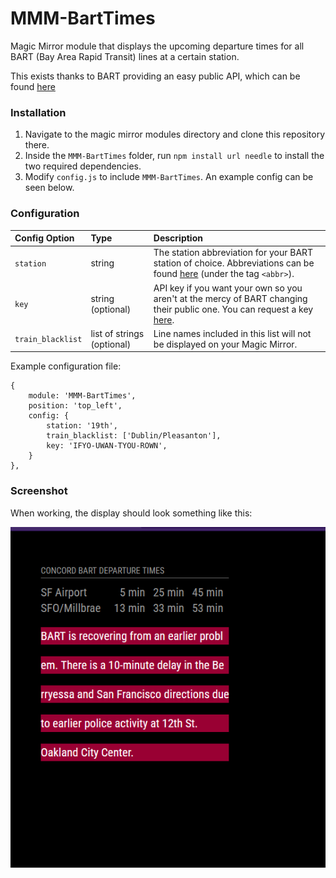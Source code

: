 # MMM-BartTimes

Magic Mirror module that displays the upcoming departure times for all BART (Bay Area Rapid Transit) lines at a certain station.

This exists thanks to BART providing an easy public API, which can be found [here](http://api.bart.gov/docs/overview/index.aspx)

### Installation
1. Navigate to the magic mirror modules directory and clone this repository there.
2. Inside the `MMM-BartTimes` folder, run `npm install url needle` to install the two required dependencies.
3. Modify `config.js` to include `MMM-BartTimes`. An example config can be seen below.

### Configuration

| Config Option | Type | Description |
|:------------- |:--------- |:----------- |
| `station` | string | The station abbreviation for your BART station of choice. Abbreviations can be found [here](http://api.bart.gov/api/stn.aspx?cmd=stns&key=MW9S-E7SL-26DU-VV8V) (under the tag `<abbr>`). |
| `key` | string (optional) | API key if you want your own so you aren't at the mercy of BART changing their public one.  You can request a key [here](http://api.bart.gov/api/register.aspx). |
| `train_blacklist` | list of strings (optional) | Line names included in this list will not be displayed on your Magic Mirror.|

Example configuration file:
```
{
	module: 'MMM-BartTimes',
	position: 'top_left',
	config: {
		station: '19th',
		train_blacklist: ['Dublin/Pleasanton'],
		key: 'IFYO-UWAN-TYOU-ROWN',
	}
},
```

### Screenshot
When working, the display should look something like this:

![MMM-BartTimes screenshot](screenshot.png)